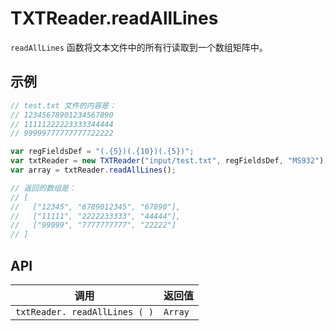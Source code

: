 # TXTReader.readAllLines

`readAllLines` 函数将文本文件中的所有行读取到一个数组矩阵中。

## 示例

```javascript
// test.txt 文件的内容是：
// 12345678901234567890
// 11111222223333344444
// 99999777777777722222

var regFieldsDef = "(.{5})(.{10})(.{5})";
var txtReader = new TXTReader("input/test.txt", regFieldsDef, "MS932");
var array = txtReader.readAllLines();

// 返回的数组是：
// [
//   ["12345", "6789012345", "67890"],
//   ["11111", "2222233333", "44444"],
//   ["99999", "7777777777", "22222"]
// ]
```

## API

| 调用 | 返回值 |
|---|---|
| `txtReader. readAllLines ( )` | `Array` |